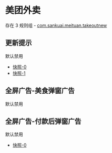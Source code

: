 # 美团外卖

存在 3 规则组 - [com.sankuai.meituan.takeoutnew](/src/apps/com.sankuai.meituan.takeoutnew.ts)

## 更新提示

默认禁用

- [快照-0](https://i.gkd.li/i/13415044)
- [快照-1](https://i.gkd.li/i/13276882)

## 全屏广告-美食弹窗广告

默认禁用

## 全屏广告-付款后弹窗广告

默认禁用

- [快照-0](https://i.gkd.li/i/13175526)
